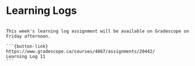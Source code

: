 # Learning Logs

````{card}

This week's learning log assignment will be available on Gradescope on Friday afternoon.

```{button-link} https://www.gradescope.ca/courses/4867/assignments/20442/
Learning Log 11
```
````